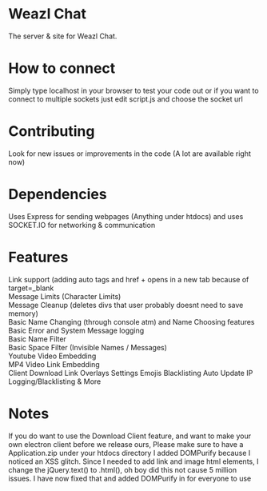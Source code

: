 # Weazl Chat
The server & site for Weazl Chat.

# How to connect
Simply type localhost in your browser to test your code out
or if you want to connect to multiple sockets just edit script.js and choose the socket url

# Contributing
Look for new issues or improvements in the code (A lot are available right now)
# Dependencies
Uses Express for sending webpages (Anything under htdocs) and uses SOCKET.IO for networking & communication

# Features
Link support (adding auto <a> tags and href + opens in a new tab because of target=_blank<br>
Message Limits (Character Limits)<br>
Message Cleanup (deletes divs that user probably doesnt need to save memory)<br>
Basic Name Changing (through console atm) and Name Choosing features<br>
Basic Error and System Message logging<br>
Basic Name Filter<br>
Basic Space Filter (Invisible Names / Messages)<br>
Youtube Video Embedding<br>
MP4 Video Link Embedding<br>
Client Download Link
Overlays
Settings
Emojis
Blacklisting
Auto Update
IP Logging/Blacklisting
& More
  
# Notes
If you do want to use the Download Client feature, and want to make your own electron client before we release ours, Please make sure to have a Application.zip under your htdocs directory
I added DOMPurify because I noticed an XSS glitch. Since I needed to add link and image html elements, I change the jQuery.text() to .html(), oh boy did this not cause 5 million issues. I have now fixed that and added DOMPurify in for everyone to use
